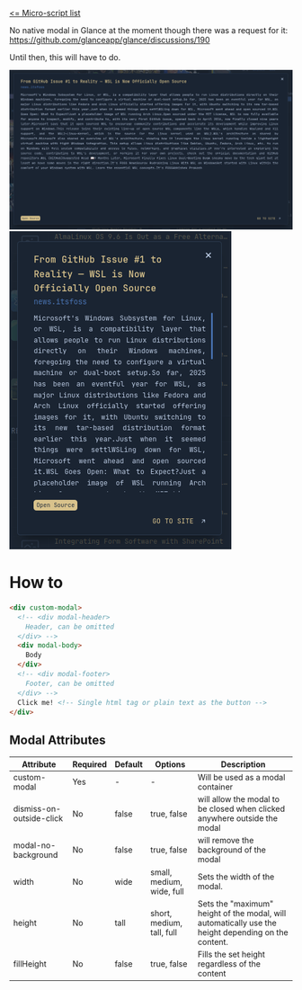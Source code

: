 [<= Micro-script list](../#micro-scripts)

No native modal in Glance at the moment though there was a request for it: https://github.com/glanceapp/glance/discussions/190

Until then, this will have to do.

![preview1](preview1.png)
![preview2](preview2.png)

# How to
```html
<div custom-modal>
  <!-- <div modal-header>
    Header, can be omitted
  </div> -->
  <div modal-body>
    Body
  </div>
  <!-- <div modal-footer>
    Footer, can be omitted
  </div> -->
  Click me! <!-- Single html tag or plain text as the button -->
</div>
```
## Modal Attributes
| Attribute | Required | Default | Options | Description |
| --------- | -------- | ------- | ------- | ----------- |
| custom-modal | Yes | - | - | Will be used as a modal container |
| dismiss-on-outside-click | No | false | true, false | will allow the modal to be closed when clicked anywhere outside the modal |
| modal-no-background | No | false | true, false | will remove the background of the modal |
| width | No | wide | small, medium, wide, full | Sets the width of the modal. |
| height | No | tall | short, medium, tall, full | Sets the "maximum" height of the modal, will automatically use the height depending on the content. |
| fillHeight | No | false | true, false | Fills the set height regardless of the content |